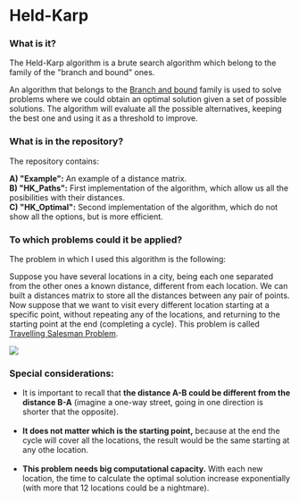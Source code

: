 # Held-Karp

### What is it?
The Held-Karp algorithm is a brute search algorithm which belong to the family of the "branch and bound" ones.

An algorithm that belongs to the <a href="https://en.wikipedia.org/wiki/Branch_and_bound">Branch and bound</a> family is used to solve problems where we could obtain an optimal solution given a set of possible solutions. The algorithm will evaluate all the possible alternatives, keeping the best one and using it as a threshold to improve.

### What is in the repository? 

The repository contains:

  <b>A) "Example":</b> An example of a distance matrix.
  <br>
  <b>B) "HK_Paths":</b> First implementation of the algorithm, which allow us all the posibilities with their distances.
  <br>
  <b>C) "HK_Optimal":</b> Second implementation of the algorithm, which do not show all the options, but is more efficient.

### To which problems could it be applied?
The problem in which I used this algorithm is the following:

Suppose you have several locations in a city, being each one separated from the other ones a known distance, different from each location. We can built a distances matrix to store all the distances between any pair of points. Now suppose that we want to visit every different location starting at a specific point, without repeating any of the locations, and returning to the starting point at the end (completing a cycle). This problem is called <a href="https://en.wikipedia.org/wiki/Travelling_salesman_problem">Travelling Salesman Problem</a>.

<img align="center" src="https://upload.wikimedia.org/wikipedia/commons/3/3c/Branchbound.gif">

### Special considerations:
* It is important to recall that <b>the distance A-B could be different from the distance B-A</b> (imagine a one-way street, going in one direction is shorter that the opposite).
<br><br>
* <b>It does not matter which is the starting point,</b> because at the end the cycle will cover all the locations, the result would be the same starting at any othe location.
<br><br>
* <b>This problem needs big computational capacity.</b> With each new location, the time to calculate the optimal solution increase exponentially (with more that 12 locations could be a nightmare).
